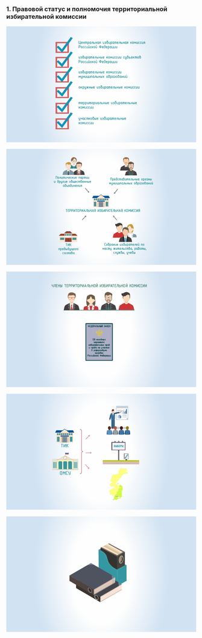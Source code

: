 ### 1. Правовой статус и полномочия территориальной избирательной комиссии 

![ [Урок 1.1 - Система и статус избирательных комиссий в Российской Федерации ](#lesson-1.01.1) ](./1.01.1.svg)

![ [Урок 1.2 - Правовой статус и порядок формирования территориальной избирательной комиссии ](#lesson-1.01.2) ](./1.01.2.svg)

![ [Урок 1.3 - Полномочия территориальной избирательной комиссии ](#lesson-1.01.3) ](./1.01.3.svg)

![ [Урок 1.4 - Направления совместной работы территориальной избирательной комиссии и органов местного самоуправления ](#lesson-1.01.4) ](./1.01.4.svg)

![ [Урок 1.5 - Система документационного обеспечения деятельности территориальной избирательной комиссии ](#lesson-1.01.5) ](./1.01.5.svg)
